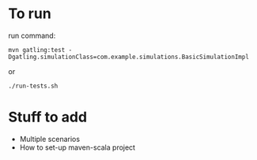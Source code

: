 
# To run

run command:

`mvn gatling:test -Dgatling.simulationClass=com.example.simulations.BasicSimulationImpl`

or

`./run-tests.sh`


# Stuff to add

- Multiple scenarios
- How to set-up maven-scala project